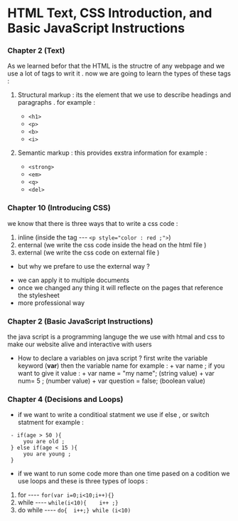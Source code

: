 # HTML Text, CSS Introduction, and Basic JavaScript Instructions

### Chapter 2 (Text)
As we learned befor that the HTML is the structre of any webpage and we use a lot of tags to writ it . now we are going to learn the types of these tags :

1. Structural markup :
    its the element that we use to describe headings and paragraphs . for example :
    - `<h1>`
    - `<p>`
    - `<b>`
    - `<i>`

2. Semantic markup :
    this provides exstra information for example :
    - `<strong>`
    - `<em>`
    - `<q>`
    - `<del>`

### Chapter 10  (Introducing CSS)
   we know that there is three ways that to write a css code :
   1. inline (inside the tag --- `<p style="color : red ;">`)
   2. enternal (we write the css code inside the head on the html file )
   3. external (we write the css code on external file )

 - but why we prefare to use the external way ?
  + we can apply it to multiple documents 
  + once we changed any thing it will reflecte on the pages that reference the stylesheet
  + more professional way 

  ### Chapter 2 (Basic JavaScript Instructions)
   
   the java script is a programming languge the we use with htmal and css to make our website alive and interactive with users 

   -  How to declare a variables on java script ?
    first write the variable keyword (**var**) then the variable name for example :
    + var name ; 
    if you want to give it value :
    + var name = "my name"; (string value)
    + var num= 5 ; (number value)
    + var question = false; (boolean value)


### Chapter 4 (Decisions and Loops)
  + if we want to write a conditioal statment we use if else , or switch statment for example :

 ```
  - if(age > 50 ){
      you are old ;
  } else if(age < 15 ){
      you are young ;
  }

```
   + if we want to run some code more than one time pased on a codition we use loops and these is three types of loops :
   1. for ---- `for(var i=0;i<10;i++){}`
   2. while ---- `while(i<10){    i++ ;}`
   3. do while ---- `do{  i++;} while (i<10)`
 
 

        

